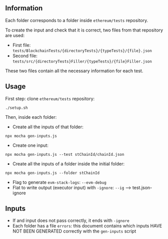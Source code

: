 ## Information

Each folder corresponds to a folder inside `ethereum/tests` repository.

To create the input and check that it is correct, two files from that repository are used:

- First file: `tests/BlockchainTests/{directoryTests}/{typeTests}/{file}.json`
- Second file: `tests/src/{directoryTests}Filler/{typeTests}/{file}Filler.json`

These two files contain all the necessary information for each test.

## Usage

First step: clone `ethereum/tests` repository:
```
./setup.sh
```
Then, inside each folder:

- Create all the inputs of that folder:
```
npx mocha gen-inputs.js
```

- Create one input:
```
npx mocha gen-inputs.js --test stChainId/chainId.json
```

- Create all the inputs of a folder inside the initial folder:
```
npx mocha gen-inputs.js --folder stChainId
```

- Flag to generate `evm-stack-logs`: `--evm-debug`
- Flat to write output (executor input) with `-ignore`: `--ig` -->  test.json-ignore

## Inputs
- If and input does not pass correctly, it ends with `-ignore`
- Each folder has a file `errors`: this document contains which inputs HAVE NOT BEEN GENERATED correctly with the `gen-inputs` script